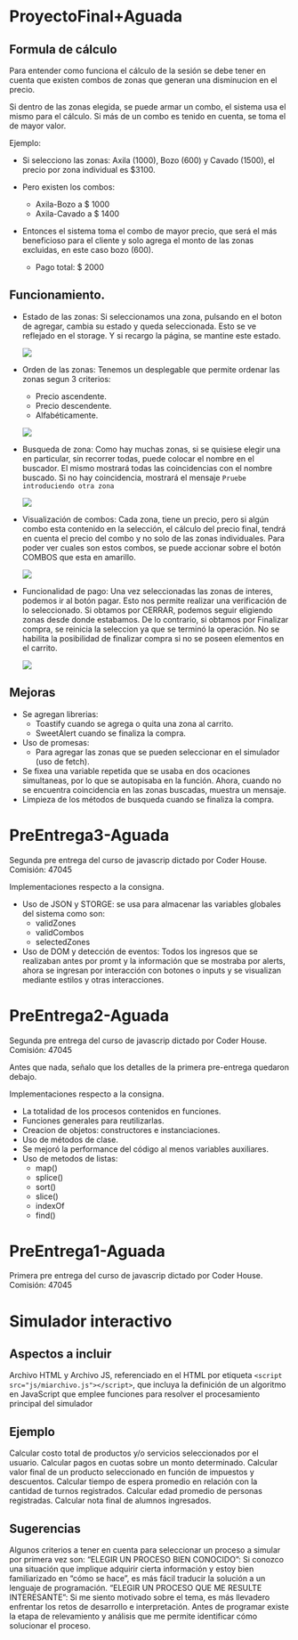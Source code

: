# ProyectoFinal+Aguada
## Formula de cálculo

Para entender como funciona el cálculo de la sesión se debe tener en cuenta que existen combos de zonas que generan una disminucion en el precio.

Si dentro de las zonas elegida, se puede armar un combo, el sistema usa el mismo para el cálculo. Si más de un combo es tenido en cuenta, se toma el de mayor valor.

Ejemplo:
- Si selecciono las zonas: Axila (1000), Bozo (600) y Cavado (1500), el precio por zona individual es $3100.

- Pero existen los combos:
    - Axila-Bozo a $ 1000
    - Axila-Cavado a $ 1400

- Entonces el sistema toma el combo de mayor precio, que será el más beneficioso para el cliente y solo agrega el monto de las zonas excluidas, en este caso bozo (600).
    - Pago total: $ 2000

## Funcionamiento.

- Estado de las zonas: Si seleccionamos una zona, pulsando en el boton de agregar, cambia su estado y queda seleccionada.
    Esto se ve reflejado en el storage. Y si recargo la página, se mantine este estado.

   ![](./extern_resources/cardStatus.gif)

- Orden de las zonas: Tenemos un desplegable que permite ordenar las zonas segun 3 criterios:
    - Precio ascendente.
    - Precio descendente.
    - Alfabéticamente.

    ![](./extern_resources/cardOrder.gif)

- Busqueda de zona: Como hay muchas zonas, si se quisiese elegir una en particular, sin recorrer todas, puede colocar el nombre en el buscador.
    El mismo mostrará todas las coincidencias con el nombre buscado.
    Si no hay coincidencia, mostrará el mensaje `Pruebe introduciendo otra zona`

    ![](./extern_resources/cardSearch.gif)

- Visualización de combos: Cada zona, tiene un precio, pero si algún combo esta contenido en la selección, el cálculo del precio final, tendrá en cuenta el precio del combo y no solo de las zonas individuales. Para poder ver cuales son estos combos, se puede accionar sobre el botón COMBOS que esta en amarillo.

    ![](./extern_resources/combos.gif)

- Funcionalidad de pago: Una vez seleccionadas las zonas de interes, podemos ir al botón pagar. Esto nos permite realizar una verificación de lo seleccionado. Si obtamos por CERRAR, podemos seguir eligiendo zonas desde donde estabamos. De lo contrario, si obtamos por Finalizar compra, se reinicia la seleccion ya que se terminó la operación.
No se habilita la posibilidad de finalizar compra si no se poseen elementos en el carrito.

    ![](./extern_resources/payment.gif)

## Mejoras

- Se agregan librerias:
    - Toastify cuando se agrega o quita una zona al carrito.
    - SweetAlert cuando se finaliza la compra.
- Uso de promesas:
    - Para agregar las zonas que se pueden seleccionar en el simulador (uso de fetch).
- Se fixea una variable repetida que se usaba en dos ocaciones simultaneas, por lo que se autopisaba en la función. Ahora, cuando no se encuentra coincidencia en las zonas buscadas, muestra un mensaje.
- Limpieza de los métodos de busqueda cuando se finaliza la compra.

# PreEntrega3-Aguada
Segunda pre entrega del curso de javascrip dictado por Coder House. Comisión: 47045

Implementaciones respecto a la consigna.
- Uso de JSON y STORGE: se usa para almacenar las variables globales del sistema como son:
    - validZones
    - validCombos
    - selectedZones
- Uso de DOM y detección de eventos: Todos los ingresos que se realizaban antes por promt y la información que se mostraba por alerts,
ahora se ingresan por interacción con botones o inputs y se visualizan mediante estilos y otras interacciones.

# PreEntrega2-Aguada
Segunda pre entrega del curso de javascrip dictado por Coder House. Comisión: 47045

Antes que nada, señalo que los detalles de la primera pre-entrega quedaron debajo.

Implementaciones respecto a la consigna.
- La totalidad de los procesos contenidos en funciones.
- Funciones generales para reutilizarlas.
- Creacion de objetos: constructores e instanciaciones.
- Uso de métodos de clase.
- Se mejoró la performance del código al menos variables auxiliares.
- Uso de metodos de listas:
    - map()
    - splice()
    - sort()
    - slice()
    - indexOf
    - find()


# PreEntrega1-Aguada
Primera pre entrega del curso de javascrip dictado por Coder House. Comisión: 47045

# Simulador interactivo
## Aspectos a incluir

Archivo HTML y Archivo JS, referenciado en el HTML por etiqueta `<script src="js/miarchivo.js"></script>`, que incluya la definición de un algoritmo en JavaScript que emplee funciones para resolver el procesamiento principal del simulador

## Ejemplo

Calcular costo total de productos y/o servicios seleccionados por el usuario.
Calcular pagos en cuotas sobre un monto determinado.
Calcular valor final de un producto seleccionado en función de impuestos y descuentos.
Calcular tiempo de espera promedio en relación con la cantidad de turnos registrados.
Calcular edad promedio de personas registradas.
Calcular nota final de alumnos ingresados.

## Sugerencias

Algunos criterios a tener en cuenta para seleccionar un proceso a simular por primera vez son: 
“ELEGIR UN PROCESO BIEN CONOCIDO”: Si conozco una situación que implique adquirir cierta información y estoy bien familiarizado en “cómo se hace”, es más fácil traducir la solución a un lenguaje de programación.
“ELEGIR UN PROCESO QUE ME RESULTE INTERESANTE”: Si me siento motivado sobre el tema, es más llevadero enfrentar los retos de desarrollo e interpretación. Antes de programar existe la etapa de relevamiento y análisis que me permite identificar cómo solucionar el proceso.